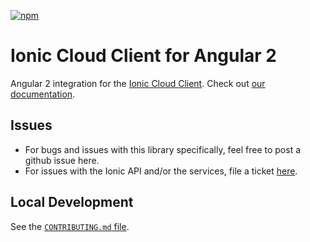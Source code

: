 [![npm](https://img.shields.io/npm/v/@ionic/cloud-angular.svg?maxAge=2592000)](https://www.npmjs.com/package/@ionic/cloud-angular)

# Ionic Cloud Client for Angular 2

Angular 2 integration for the [Ionic Cloud
Client](https://github.com/ionic-team/ionic-cloud). Check out [our
documentation](http://docs.ionic.io/).

## Issues

* For bugs and issues with this library specifically, feel free to post a github issue here.
* For issues with the Ionic API and/or the services, file a ticket [here](https://ionic.zendesk.com/hc/en-us/requests/new).

## Local Development

See the [`CONTRIBUTING.md`
file](https://github.com/ionic-team/ionic-cloud-angular/blob/master/CONTRIBUTING.md).
